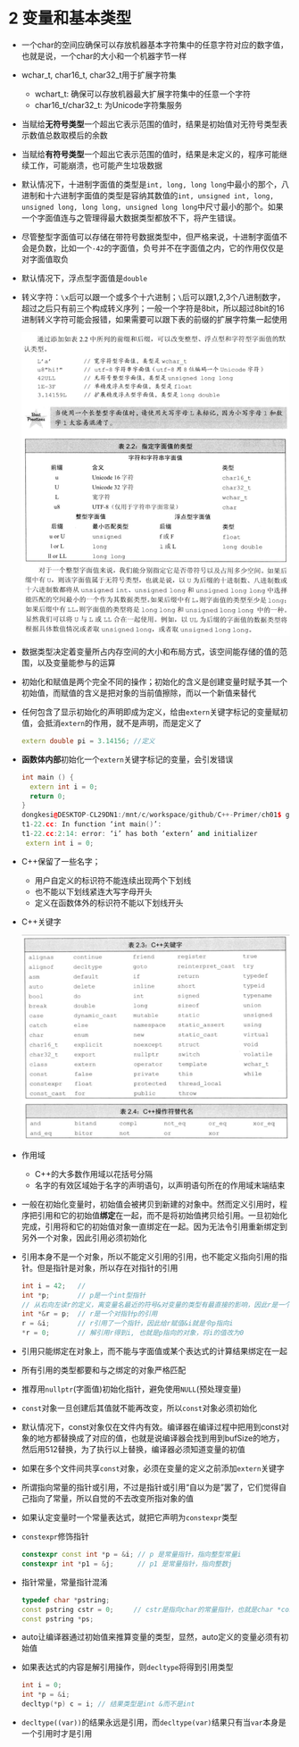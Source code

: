 # 2 变量和基本类型 

- 一个char的空间应确保可以存放机器基本字符集中的任意字符对应的数字值，也就是说，一个char的大小和一个机器字节一样
- wchar_t, char16_t, char32_t用于扩展字符集
  - wchart_t: 确保可以存放机器最大扩展字符集中的任意一个字符
  - char16_t/char32_t: 为Unicode字符集服务
- 当赋给**无符号类型**一个超出它表示范围的值时，结果是初始值对无符号类型表示数值总数取模后的余数
- 当赋给**有符号类型**一个超出它表示范围的值时，结果是未定义的，程序可能继续工作，可能崩溃，也可能产生垃圾数据
- 默认情况下，十进制字面值的类型是`int, long, long long`中最小的那个，八进制和十六进制字面值的类型是容纳其数值的`int, unsigned int, long, unsigned long, long long, unsigned long long`中尺寸最小的那个。如果一个字面值连与之管理得最大数据类型都放不下，将产生错误。
- 尽管整型字面值可以存储在带符号数据类型中，但严格来说，十进制字面值不会是负数，比如一个`-42`的字面值，负号并不在字面值之内，它的作用仅仅是对字面值取负
- 默认情况下，浮点型字面值是`double`
- 转义字符：`\x`后可以跟一个或多个十六进制；`\`后可以跟1,2,3个八进制数字，超过之后只有前三个构成转义序列；一般一个字符是8bit，所以超过8bit的16进制转义字符可能会报错，如果需要可以跟下表的前缀的扩展字符集一起使用
  
  ![](../images/escape-char.png)
- 数据类型决定着变量所占内存空间的大小和布局方式，该空间能存储的值的范围，以及变量能参与的运算
- 初始化和赋值是两个完全不同的操作；初始化的含义是创建变量时赋予其一个初始值，而赋值的含义是把对象的当前值擦除，而以一个新值来替代
- 任何包含了显示初始化的声明即成为定义，给由`extern`关键字标记的变量赋初值，会抵消`extern`的作用，就不是声明，而是定义了
  ```c++
  extern double pi = 3.14156; //定义
  ```
- **函数体内部**初始化一个`extern`关键字标记的变量，会引发错误
  ```c++
  int main () {
    extern int i = 0;
    return 0;
  }
  dongkesi@DESKTOP-CL29DN1:/mnt/c/workspace/github/C++-Primer/ch01$ g++ t1-22.cc
  t1-22.cc: In function ‘int main()’:
  t1-22.cc:2:14: error: ‘i’ has both ‘extern’ and initializer
   extern int i = 0;
  ```
- C++保留了一些名字；
  - 用户自定义的标识符不能连续出现两个下划线
  - 也不能以下划线紧连大写字母开头
  - 定义在函数体外的标识符不能以下划线开头
- C++关键字
  
  ![](../images/keywords.png)
- 作用域
  - C++的大多数作用域以花括号分隔
  - 名字的有效区域始于名字的声明语句，以声明语句所在的作用域末端结束
- 一般在初始化变量时，初始值会被拷贝到新建的对象中。然而定义引用时，程序把引用和它的初始值**绑定**在一起，而不是将初始值拷贝给引用。一旦初始化完成，引用将和它的初始值对象一直绑定在一起。因为无法令引用重新绑定到另外一个对象，因此引用必须初始化
- 引用本身不是一个对象，所以不能定义引用的引用，也不能定义指向引用的指针。但是指针是对象，所以存在对指针的引用
  ```c++
  int i = 42;   // 
  int *p;       // p是一个int型指针
  // 从右向左读r的定义，离变量名最近的符号&对变量的类型有最直接的影响，因此r是一个引用。其余部分用以确定r引用的类型是int *，所以r引用的是一个int指针  
  int *&r = p;  // r是一个对指针p的引用
  r = &i;       // r引用了一个指针，因此给r赋值&i就是令p指向i
  *r = 0;       // 解引用r得到i, 也就是p指向的对象，将i的值改为0
  ```
- 引用只能绑定在对象上，而不能与字面值或某个表达式的计算结果绑定在一起
- 所有引用的类型都要和与之绑定的对象严格匹配
- 推荐用`nullptr`(字面值)初始化指针，避免使用`NULL`(预处理变量)
- `const`对象一旦创建后其值就不能再改变，所以`const`对象必须初始化
- 默认情况下，const对象仅在文件内有效。编译器在编译过程中把用到const对象的地方都替换成了对应的值，也就是说编译器会找到用到bufSize的地方，然后用512替换，为了执行以上替换，编译器必须知道变量的初值
- 如果在多个文件间共享`const`对象，必须在变量的定义之前添加`extern`关键字
- 所谓指向常量的指针或引用，不过是指针或引用“自以为是”罢了，它们觉得自己指向了常量，所以自觉的不去改变所指对象的值
- 如果认定变量时一个常量表达式，就把它声明为`constexpr`类型
- `constexpr`修饰指针
  ```c++
  constexpr const int *p = &i; // p 是常量指针，指向整型常量i
  constexpr int *p1 = &j;      // p1 是常量指针，指向整数j
  ```
- 指针常量，常量指针混淆
  ```c++
  typedef char *pstring;
  const pstring cstr = 0;     // cstr是指向char的常量指针，也就是char *const ctr = 0; 而不是const char *cstr = 0, 这个是指向const char的指针
  const pstring *ps;
  ```
- auto让编译器通过初始值来推算变量的类型，显然，auto定义的变量必须有初始值
- 如果表达式的内容是解引用操作，则`decltype`将得到引用类型
  ```C++
  int i = 0;
  int *p = &i;
  decltyp(*p) c = i; // 结果类型是int &而不是int
  ```
- `decltype((var))`的结果永远是引用，而`decltype(var)`结果只有当`var`本身是一个引用时才是引用
  